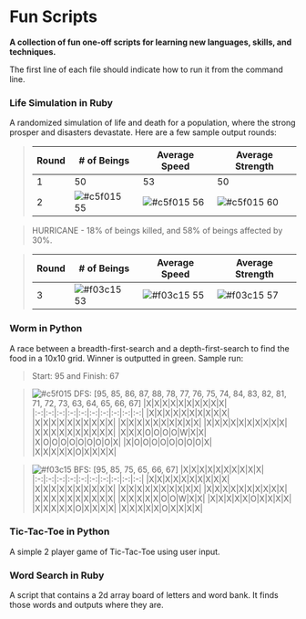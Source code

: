 # Fun Scripts
**A collection of fun one-off scripts for learning new languages, skills, and techniques.**

The first line of each file should indicate how to run it from the command line.

### Life Simulation in Ruby
A randomized simulation of life and death for a population, where the strong prosper and disasters devastate. Here are a few sample output rounds:
> Round | # of Beings | Average Speed | Average Strength
> ---|---|---|---
> 1 | 50 | 53 | 50
> 2 | ![#c5f015](https://placehold.co/15x15/006400/006400.png) 55 | ![#c5f015](https://placehold.co/15x15/006400/006400.png) 56 | ![#c5f015](https://placehold.co/15x15/006400/006400.png) 60  

> HURRICANE - 18% of beings killed, and 58% of beings affected by 30%.

> Round | # of Beings | Average Speed | Average Strength
> ---|---|---|---
> 3 | ![#f03c15](https://placehold.co/15x15/8B0000/8B0000.png) 53 | ![#f03c15](https://placehold.co/15x15/8B0000/8B0000.png) 55 | ![#f03c15](https://placehold.co/15x15/8B0000/8B0000.png) 57

### Worm in Python
A race between a breadth-first-search and a depth-first-search to find the food in a 10x10 grid. Winner is outputted in green.
Sample run:
> Start: 95 and Finish: 67

> ![#c5f015](https://placehold.co/15x15/006400/006400.png) DFS: [95, 85, 86, 87, 88, 78, 77, 76, 75, 74, 84, 83, 82, 81, 71, 72, 73, 63, 64, 65, 66, 67]
> |X|X|X|X|X|X|X|X|X|X|
> |:-:|:-:|:-:|:-:|:-:|:-:|:-:|:-:|:-:|:-:|
> |X|X|X|X|X|X|X|X|X|X|
> |X|X|X|X|X|X|X|X|X|X|
> |X|X|X|X|X|X|X|X|X|X|
> |X|X|X|X|X|X|X|X|X|X|
> |X|X|X|X|X|X|X|X|X|X|
> |X|X|X|O|O|O|O|W|X|X|
> |X|O|O|O|O|O|O|O|O|X|
> |X|O|O|O|O|O|O|O|O|X|
> |X|X|X|X|X|O|X|X|X|X|

> ![#f03c15](https://placehold.co/15x15/8B0000/8B0000.png) BFS: [95, 85, 75, 65, 66, 67]
> |X|X|X|X|X|X|X|X|X|X|
> |:-:|:-:|:-:|:-:|:-:|:-:|:-:|:-:|:-:|:-:|
> |X|X|X|X|X|X|X|X|X|X|
> |X|X|X|X|X|X|X|X|X|X|
> |X|X|X|X|X|X|X|X|X|X|
> |X|X|X|X|X|X|X|X|X|X|
> |X|X|X|X|X|X|X|X|X|X|
> |X|X|X|X|X|O|O|W|X|X|
> |X|X|X|X|X|O|X|X|X|X|
> |X|X|X|X|X|O|X|X|X|X|
> |X|X|X|X|X|O|X|X|X|X|

### Tic-Tac-Toe in Python
A simple 2 player game of Tic-Tac-Toe using user input.

### Word Search in Ruby
A script that contains a 2d array board of letters and word bank. It finds those words and outputs where they are.